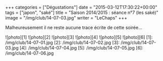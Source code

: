 +++
categories = ["Dégustations"]
date = "2015-03-12T17:30:22+00:00"
tags = ["japon", "saké"] 
title = "Saison 2014/2015 : séance n°7 (les saké)"
image = "/img/club/14-07-03.jpg"
writer = "LeChaps"
+++

Malheureusement il ne reste aucune trace écrite de cette soirée...

![photo][1]
![photo][2]
![photo][3]
![photo][4]
![photo][5]
![photo][6]
[1]: /img/club/14-07-01.jpg
[2]: /img/club/14-07-02.jpg
[3]: /img/club/14-07-03.jpg
[4]: /img/club/14-07-04.jpg
[5]: /img/club/14-07-05.jpg
[6]: /img/club/14-07-06.jpg